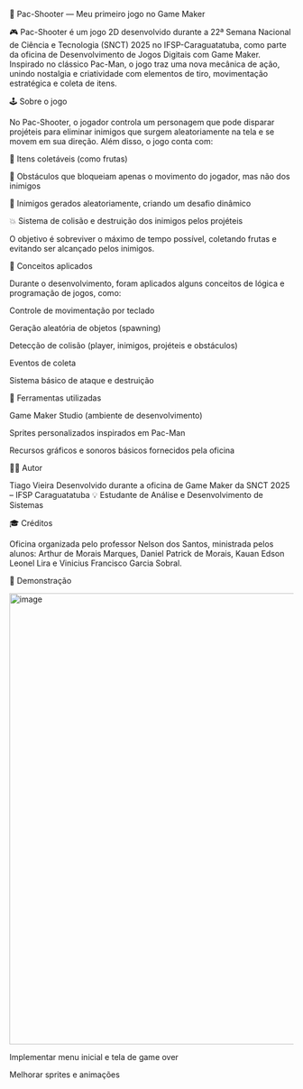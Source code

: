 🍒 Pac-Shooter — Meu primeiro jogo no Game Maker

🎮 Pac-Shooter é um jogo 2D desenvolvido durante a 22ª Semana Nacional de Ciência e Tecnologia (SNCT) 2025 no IFSP-Caraguatatuba, como parte da oficina de Desenvolvimento de Jogos Digitais com Game Maker.
Inspirado no clássico Pac-Man, o jogo traz uma nova mecânica de ação, unindo nostalgia e criatividade com elementos de tiro, movimentação estratégica e coleta de itens.

🕹️ Sobre o jogo

No Pac-Shooter, o jogador controla um personagem que pode disparar projéteis para eliminar inimigos que surgem aleatoriamente na tela e se movem em sua direção.
Além disso, o jogo conta com:

🍒 Itens coletáveis (como frutas)

🚧 Obstáculos que bloqueiam apenas o movimento do jogador, mas não dos inimigos

👾 Inimigos gerados aleatoriamente, criando um desafio dinâmico

💥 Sistema de colisão e destruição dos inimigos pelos projéteis

O objetivo é sobreviver o máximo de tempo possível, coletando frutas e evitando ser alcançado pelos inimigos.

🧠 Conceitos aplicados

Durante o desenvolvimento, foram aplicados alguns conceitos de lógica e programação de jogos, como:

Controle de movimentação por teclado

Geração aleatória de objetos (spawning)

Detecção de colisão (player, inimigos, projéteis e obstáculos)

Eventos de coleta

Sistema básico de ataque e destruição

🧩 Ferramentas utilizadas

Game Maker Studio (ambiente de desenvolvimento)

Sprites personalizados inspirados em Pac-Man

Recursos gráficos e sonoros básicos fornecidos pela oficina

🧑‍💻 Autor

Tiago Vieira
Desenvolvido durante a oficina de Game Maker da SNCT 2025 – IFSP Caraguatatuba
💡 Estudante de Análise e Desenvolvimento de Sistemas

🎓 Créditos

Oficina organizada pelo professor Nelson dos Santos, ministrada pelos alunos:
Arthur de Morais Marques, Daniel Patrick de Morais, Kauan Edson Leonel Lira e Vinicius Francisco Garcia Sobral.

📸 Demonstração

<img width="1368" height="800" alt="image" src="https://github.com/user-attachments/assets/97938ee3-02c6-4687-976f-df8ba1e41109" />


Implementar menu inicial e tela de game over

Melhorar sprites e animações
